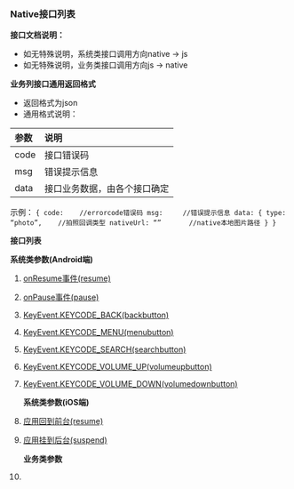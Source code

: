 ### Native接口列表
**接口文档说明：**
+ 如无特殊说明，系统类接口调用方向native -> js
+ 如无特殊说明，业务类接口调用方向js -> native

**业务列接口通用返回格式**
+ 返回格式为json
+ 通用格式说明：

|参数|说明|
|:-------------|:-------------|
|code|接口错误码|
|msg|错误提示信息|
|data|接口业务数据，由各个接口确定|
示例：
    `
    {
        code:    //errorcode错误码
        msg:     //错误提示信息
        data:
        {
            type: “photo”,    //拍照回调类型
            nativeUrl: “”       //native本地图片路径
        }
    }
    `
    
**接口列表**

**系统类参数(Android端)**
1. [onResume事件(resume)](./)
2. [onPause事件(pause)](./)
3. [KeyEvent.KEYCODE_BACK(backbutton)](./)
4. [KeyEvent.KEYCODE_MENU(menubutton)](./)
5. [KeyEvent.KEYCODE_SEARCH(searchbutton)](./)
6. [KeyEvent.KEYCODE_VOLUME_UP(volumeupbutton)](./)
7. [KeyEvent.KEYCODE_VOLUME_DOWN(volumedownbutton)](./)

    **系统类参数(iOS端)**
8. [应用回到前台(resume)](./)
9. [应用挂到后台(suspend)](./)

    **业务类参数**
10. 